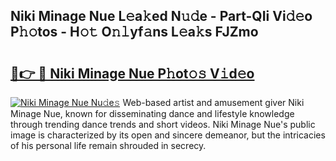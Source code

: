 ## Niki Minage Nue L𝚎a𝚔ed N𝚞𝚍e - Part-QIi Vi𝚍𝚎o P𝚑𝚘tos - H𝚘𝚝 O𝚗𝚕yf𝚊ns L𝚎a𝚔s FJZmo

# <h2><a href="http://kf2t8t.oniu.top/?m=Niki+Minage+Nue">🔗👉 🔴 Niki Minage Nue P𝚑ot𝚘𝚜 V𝚒d𝚎o</a></h2>

[![Niki Minage Nue Nu𝚍e𝚜](https://i.imgur.com/0qMVB7G.gif)](http://kf2t8t.oniu.top/?m=Niki+Minage+Nue)
Web-based artist and amusement giver Niki Minage Nue, known for disseminating dance and lifestyle knowledge through trending dance trends and short videos. Niki Minage Nue's public image is characterized by its open and sincere demeanor, but the intricacies of his personal life remain shrouded in secrecy.  
